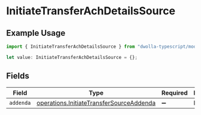 # InitiateTransferAchDetailsSource

## Example Usage

```typescript
import { InitiateTransferAchDetailsSource } from "dwolla-typescript/models/operations";

let value: InitiateTransferAchDetailsSource = {};
```

## Fields

| Field                                                                                                | Type                                                                                                 | Required                                                                                             | Description                                                                                          |
| ---------------------------------------------------------------------------------------------------- | ---------------------------------------------------------------------------------------------------- | ---------------------------------------------------------------------------------------------------- | ---------------------------------------------------------------------------------------------------- |
| `addenda`                                                                                            | [operations.InitiateTransferSourceAddenda](../../models/operations/initiatetransfersourceaddenda.md) | :heavy_minus_sign:                                                                                   | N/A                                                                                                  |